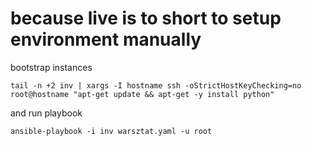 # because live is to short to setup environment manually

bootstrap instances

    tail -n +2 inv | xargs -I hostname ssh -oStrictHostKeyChecking=no root@hostname "apt-get update && apt-get -y install python"

and run playbook

    ansible-playbook -i inv warsztat.yaml -u root
